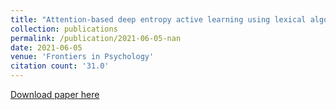 ```yaml
---
title: "Attention-based deep entropy active learning using lexical algorithm for mental health treatment"
collection: publications
permalink: /publication/2021-06-05-nan
date: 2021-06-05
venue: 'Frontiers in Psychology'
citation count: '31.0'
---
```

[Download paper here](https://scholar.google.com/citations?view_op=view_citation&hl=en&user=CCckbEUAAAAJ&citation_for_view=CCckbEUAAAAJ:1sJd4Hv_s6UC)
